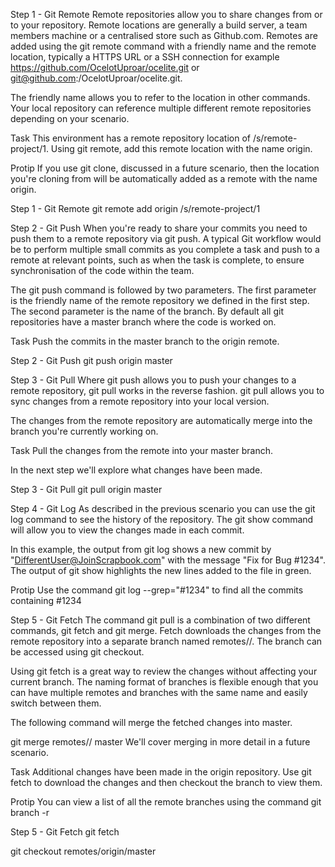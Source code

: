 Step 1 - Git Remote
Remote repositories allow you to share changes from or to your repository. Remote locations are generally a build server, a team members machine or a centralised store such as Github.com. Remotes are added using the git remote command with a friendly name and the remote location, typically a HTTPS URL or a SSH connection for example https://github.com/OcelotUproar/ocelite.git or git@github.com:/OcelotUproar/ocelite.git.

The friendly name allows you to refer to the location in other commands. Your local repository can reference multiple different remote repositories depending on your scenario.

Task
This environment has a remote repository location of /s/remote-project/1. Using git remote, add this remote location with the name origin.

Protip
If you use git clone, discussed in a future scenario, then the location you're cloning from will be automatically added as a remote with the name origin.


Step 1 - Git Remote
git remote add origin /s/remote-project/1


Step 2 - Git Push
When you're ready to share your commits you need to push them to a remote repository via git push. A typical Git workflow would be to perform multiple small commits as you complete a task and push to a remote at relevant points, such as when the task is complete, to ensure synchronisation of the code within the team.

The git push command is followed by two parameters. The first parameter is the friendly name of the remote repository we defined in the first step. The second parameter is the name of the branch. By default all git repositories have a master branch where the code is worked on.

Task
Push the commits in the master branch to the origin remote.


Step 2 - Git Push
git push origin master



Step 3 - Git Pull
Where git push allows you to push your changes to a remote repository, git pull works in the reverse fashion. git pull allows you to sync changes from a remote repository into your local version.

The changes from the remote repository are automatically merge into the branch you're currently working on.

Task
Pull the changes from the remote into your master branch.

In the next step we'll explore what changes have been made.

Step 3 - Git Pull
git pull origin master

Step 4 - Git Log
As described in the previous scenario you can use the git log command to see the history of the repository. The git show command will allow you to view the changes made in each commit.

In this example, the output from git log shows a new commit by "DifferentUser@JoinScrapbook.com" with the message "Fix for Bug #1234". The output of git show highlights the new lines added to the file in green.

Protip
Use the command git log --grep="#1234" to find all the commits containing #1234


Step 5 - Git Fetch
The command git pull is a combination of two different commands, git fetch and git merge. Fetch downloads the changes from the remote repository into a separate branch named remotes/<remote-name>/<remote-branch-name>. The branch can be accessed using git checkout.

Using git fetch is a great way to review the changes without affecting your current branch. The naming format of branches is flexible enough that you can have multiple remotes and branches with the same name and easily switch between them.

The following command will merge the fetched changes into master.

git merge remotes/<remote-name>/<remote-branch-name> master
We'll cover merging in more detail in a future scenario.

Task
Additional changes have been made in the origin repository. Use git fetch to download the changes and then checkout the branch to view them.

Protip
You can view a list of all the remote branches using the command git branch -r


Step 5 - Git Fetch
git fetch

git checkout remotes/origin/master




